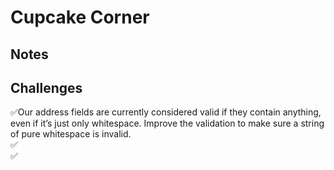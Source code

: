 # Cupcake Corner

## Notes

## Challenges

✅Our address fields are currently considered valid if they contain anything, even if it’s just only whitespace. Improve the validation to make sure a string of pure whitespace is invalid.  
✅  
✅
